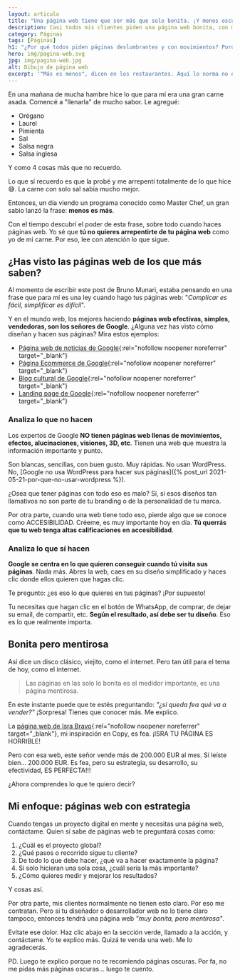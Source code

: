 ```yaml
---
layout: articulo
title: "Una página web tiene que ser más que solo bonita. ¡Y menos oscura!"
description: Casi todos mis clientes piden una página web bonita, con movimientos y efectos. Aquí te muestro por qué no hacerlas así y qué lo hace más efectiva
category: Páginas
tags: [Páginas]
h1: "¿Por qué todos piden páginas deslumbrantes y con movimientos? Porque no saben esto"
hero: img/pagina-web.svg
jpg: img/pagina-web.jpg
alt: Dibujo de página web
excerpt: '"Más es menos", dicen en los restaurantes. Aquí lo norma no es diferente. Te cuento más.'
---
```

En una mañana de mucha hambre hice lo que para mí era una gran carne asada. Comencé a "llenarla" de mucho sabor. Le agregué:

* Orégano
* Laurel
* Pimienta
* Sal
* Salsa negra
* Salsa inglesa

Y como 4 cosas más que no recuerdo.

Lo que sí recuerdo es que la probé y me arrepentí totalmente de lo que hice 😅. La carne con solo sal sabía mucho mejor.

Entonces, un día viendo un programa conocido como Master Chef, un gran sabio lanzó la frase: **menos es más**.

Con el tiempo descubrí el poder de esta frase, sobre todo cuando haces páginas web. Yo sé que **tú no quieres arrepentirte de tu página web** como yo de mi carne. Por eso, lee con atención lo que sigue.

## ¿Has visto las páginas web de los que más saben?

Al momento de escribir este post de Bruno Munari, estaba pensando en una frase que para mí es una ley cuando hago tus páginas web: "*Complicar es fácil, simplificar es difícil*".

Y en el mundo web, los mejores haciendo **páginas web efectivas, simples, vendedoras, son los señores de Google**. ¿Alguna vez has visto cómo diseñan y hacen sus páginas? Mira estos ejemplos:

* [Página web de noticias de Google](https://news.google.com/){:rel="nofollow noopener noreferrer" target="_blank"}
* [Página Ecommerce de Google](https://shopping.google.com/){:rel="nofollow noopener noreferrer" target="_blank"}
* [Blog cultural de Google](https://artsandculture.google.com/){:rel="nofollow noopener noreferrer" target="_blank"}
* [Landing page de Google](https://www.youtube.com/premium){:rel="nofollow noopener noreferrer" target="_blank"}

### Analiza lo que no hacen

Los expertos de Google **NO tienen páginas web llenas de movimientos, efectos, alucinaciones, visiones, 3D, etc**. Tienen una web que muestra la información importante y punto.

Son blancas, sencillas, con buen gusto. Muy rápidas. No usan WordPress. No, [Google no usa WordPress para hacer sus páginas]({% post_url 2021-05-21-por-que-no-usar-wordpress %}).

¿Osea que tener páginas con todo eso es malo? Sí, si esos diseños tan llamativos no son parte de tu branding o de la personalidad de tu marca.

Por otra parte, cuando una web tiene todo eso, pierde algo que se conoce como ACCESIBILIDAD. Créeme, es muy importante hoy en día. **Tú querrás que tu web tenga altas calificaciones en accesibilidad**.

### Analiza lo que sí hacen

**Google se centra en lo que quieren conseguir cuando tú visita sus páginas**. Nada más. Abres la web, caes en su diseño simplificado y haces clic donde ellos quieren que hagas clic.

Te pregunto: ¿es eso lo que quieres en tus páginas? ¡Por supuesto!

Tu necesitas que hagan clic en el botón de WhatsApp, de comprar, de dejar su email, de compartir, etc. **Según el resultado, así debe ser tu diseño**. Eso es lo que realmente importa.

## Bonita pero mentirosa

Así dice un disco clásico, viejito, como el internet. Pero tan útil para el tema de hoy, como el internet.

>Las páginas en las solo lo bonita es el medidor importante, es una página mentirosa.

En este instante puede que te estés preguntando: *"¿si queda fea qué va a vender?"* ¡Sorpresa! Tienes que conocer más. Me explico.

La [página web de Isra Bravo](https://www.motivante.com/){:rel="nofollow noopener noreferrer" target="_blank"}, mi inspiración en Copy, es fea. ¡ISRA TU PÁGINA ES HORRIBLE!

Pero con esa web, este señor vende más de 200.000 EUR al mes. Sí leíste bien... 200.000 EUR. Es fea, pero su estrategia, su desarrollo, su efectividad, ES PERFECTA!!!

¿Ahora comprendes lo que te quiero decir?

## Mi enfoque: páginas web con estrategia

Cuando tengas un proyecto digital en mente y necesitas una página web, contáctame. Quien sí sabe de páginas web te preguntará cosas como:

1. ¿Cuál es el proyecto global?
2. ¿Qué pasos o recorrido sigue tu cliente?
3. De todo lo que debe hacer, ¿qué va a hacer exactamente la página?
4. Si solo hicieran una sola cosa, ¿cuál sería la más importante?
5. ¿Cómo quieres medir y mejorar los resultados?

Y cosas así.

Por otra parte, mis clientes normalmente no tienen esto claro. Por eso me contratan. Pero si tu diseñador o desarrollador web no lo tiene claro tampoco, entonces tendrá una página web *"muy bonita, pero mentirosa"*.

Evítate ese dolor. Haz clic abajo en la sección verde, llamado a la acción, y contáctame. Yo te explico más. Quizá te venda una web. Me lo agradecerás.

PD. Luego te explico porque no te recomiendo páginas oscuras. Por fa, no me pidas más páginas oscuras... luego te cuento.
